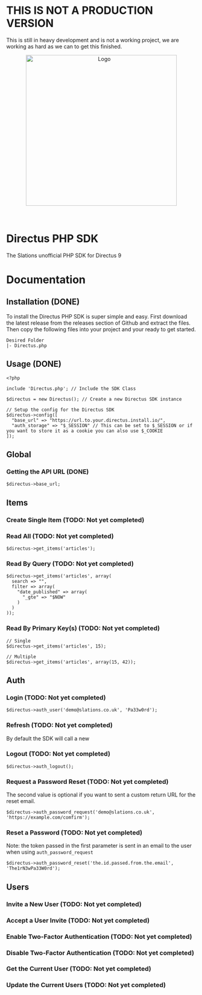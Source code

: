 # THIS IS NOT A PRODUCTION VERSION

This is still in heavy development and is not a working project, we are working as hard as we can to get this finished.


<p align="center"><img width="400" alt="Logo" src="https://cdn.slations.co.uk/images/Slations-Logo.svg"></p>

<br>

# Directus PHP SDK

The Slations unofficial PHP SDK for Directus 9


# Documentation

## Installation (DONE)

To install the Directus PHP SDK is super simple and easy. First download the latest release from the releases section of Github and extract the files. Then copy the following files into your project and your ready to get started.
```
Desired Folder
|- Directus.php
```

## Usage (DONE)

```
<?php 

include 'Directus.php'; // Include the SDK Class

$directus = new Directus(); // Create a new Directus SDK instance

// Setup the config for the Directus SDK
$directus->config([
  "base_url" => "https://url.to.your.directus.install.io/",
  "auth_storage" => "$_SESSION" // This can be set to $_SESSION or if you want to store it as a cookie you can also use $_COOKIE
]);

```


## Global

### Getting the API URL (DONE)

```
$directus->base_url;
```


## Items

### Create Single Item (TODO: Not yet completed)



### Read All (TODO: Not yet completed)
```
$directus->get_items('articles');
```

### Read By Query (TODO: Not yet completed)
```
$directus->get_items('articles', array(
  search => "",
  filter => array(
    "date_published" => array(
      "_gte" => "$NOW"
    )
  )
));
```
### Read By Primary Key(s) (TODO: Not yet completed)
```
// Single
$directus->get_items('articles', 15);

// Multiple
$directus->get_items('articles', array(15, 42));
```


## Auth

### Login (TODO: Not yet completed)

```
$directus->auth_user('demo@slations.co.uk', 'Pa33w0rd');
```

### Refresh (TODO: Not yet completed)

By default the SDK will call a new

### Logout (TODO: Not yet completed)

```
$directus->auth_logout();
```

### Request a Password Reset (TODO: Not yet completed)
The second value is optional if you want to sent a custom return URL for the reset email.
```
$directus->auth_password_request('demo@slations.co.uk', 'https://example.com/comfirm');
```

### Reset a Password (TODO: Not yet completed)
Note: the token passed in the first parameter is sent in an email to the user when using `auth_password_request`
```
$directus->auth_password_reset('the.id.passed.from.the.email', 'The1rN3wPa33W0rd');
```

## Users

### Invite a New User (TODO: Not yet completed)


### Accept a User Invite (TODO: Not yet completed)


### Enable Two-Factor Authentication (TODO: Not yet completed)


### Disable Two-Factor Authentication (TODO: Not yet completed)


### Get the Current User (TODO: Not yet completed)


### Update the Current Users (TODO: Not yet completed)
